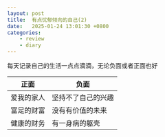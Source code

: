 ```yaml
---
layout: post
title:  有点忧郁倾向的自己(2)
date:   2025-01-24 13:01:30 +0800
categories: 
    - review
    - diary
---
```


每天记录自己的生活一点点滴滴，无论负面或者正面也好

正面 | 负面
-- | --
爱我的家人 | 坚持不了自己的兴趣
富足的财富 | 没有有价值的未来
健康的财务 | 有一身病的躯壳 